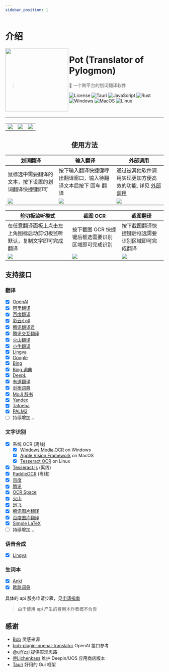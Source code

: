 ```yaml
---
sidebar_position: 1
---
```


# 介绍

<img width="200px" src="https://cdn.staticaly.com/gh/pot-app/pot-desktop/master/public/icon.png" align="left"/>

# Pot (Translator of Pylogmon)

> 🌈 一个跨平台的划词翻译软件

![License](https://img.shields.io/github/license/pot-app/pot-desktop.svg)
![Tauri](https://img.shields.io/badge/Tauri-1.3.0-blue?logo=tauri)
![JavaScript](https://img.shields.io/badge/-JavaScript-yellow?logo=javascript&logoColor=white)
![Rust](https://img.shields.io/badge/-Rust-orange?logo=rust&logoColor=white)
![Windows](https://img.shields.io/badge/-Windows-blue?logo=windows&logoColor=white)
![MacOS](https://img.shields.io/badge/-macOS-black?&logo=apple&logoColor=white)
![Linux](https://img.shields.io/badge/-Linux-yellow?logo=linux&logoColor=white)

<br/>
<hr/>

<div align="center">
<table>
<tr>
    <td> <img src="img/1.png"/></td>
    <td> <img src="img/2.png"/></td>
    <td> <img src="img/3.png"/></td>
</tr>
</table>

## 使用方法

| 划词翻译                                             | 输入翻译                                                       | 外部调用                                                             |
| ---------------------------------------------------- | -------------------------------------------------------------- | -------------------------------------------------------------------- |
| 鼠标选中需要翻译的文本，按下设置的划词翻译快捷键即可 | 按下输入翻译快捷键呼出翻译窗口，输入待翻译文本后按下 回车 翻译 | 通过被其他软件调用实现更加方便高效的功能, 详见 [外部调用](#外部调用) |
| <img src="img/eg1.gif"/>                             | <img src="img/eg2.gif"/>                                       | <img src="img/eg3.gif"/>                                             |

| 剪切板监听模式                                                         | 截图 OCR                                          | 截图翻译                                         |
| ---------------------------------------------------------------------- | ------------------------------------------------- | ------------------------------------------------ |
| 在任意翻译面板上点击左上角图标启动剪切板监听默认，复制文字即可完成翻译 | 按下截图 OCR 快捷键后框选需要识别区域即可完成识别 | 按下截图翻译快捷键后框选需要识别区域即可完成翻译 |
| <img src="img/eg4.gif"/>                                               | <img src="img/eg5.gif"/>                          | <img src="img/eg6.gif"/>                         |

</div>

## 支持接口

### 翻译

- [x] [OpenAI](https://platform.openai.com/)
- [x] [阿里翻译](https://www.aliyun.com/product/ai/alimt)
- [x] [百度翻译](https://fanyi.baidu.com/)
- [x] [彩云小译](https://fanyi.caiyunapp.com/)
- [x] [腾讯翻译君](https://fanyi.qq.com/)
- [x] [腾讯交互翻译](https://transmart.qq.com/)
- [x] [火山翻译](https://translate.volcengine.com/)
- [x] [小牛翻译](https://niutrans.com/)
- [x] [Lingva](https://github.com/thedaviddelta/lingva-translate)
- [x] [Google](https://translate.google.com)
- [x] [Bing](https://learn.microsoft.com/zh-cn/azure/cognitive-services/translator/)
- [x] [Bing 词典](https://www.bing.com/dict)
- [x] [DeepL](https://www.deepl.com/)
- [x] [有道翻译](https://ai.youdao.com/)
- [x] [剑桥词典](https://dictionary.cambridge.org/)
- [x] [MoJi 辞书](https://www.mojidict.com/)
- [x] [Yandex](https://translate.yandex.com/)
- [x] [Tatoeba](https://tatoeba.org/)
- [x] [PALM2](https://ai.google/discover/palm2/)
- [ ] 持续增加...

### 文字识别

- [x] 系统 OCR (离线)
  - [x] [Windows.Media.OCR](https://learn.microsoft.com/en-us/uwp/api/windows.media.ocr.ocrengine?view=winrt-22621) on Windows
  - [x] [Apple Vision Framework](https://developer.apple.com/documentation/vision/recognizing_text_in_images) on MacOS
  - [x] [Tesseract OCR](https://github.com/tesseract-ocr) on Linux
- [x] [Tesseract.js](https://tesseract.projectnaptha.com/) (离线)
- [x] [PaddleOCR](https://github.com/xushengfeng/eSearch-OCR) (离线)
- [x] [百度](https://ai.baidu.com/tech/ocr/general)
- [x] [腾讯](https://cloud.tencent.com/product/ocr-catalog)
- [x] [OCR Space](http://ocr.space/)
- [x] [火山](https://www.volcengine.com/product/OCR)
- [x] [迅飞](https://www.xfyun.cn/services/common-ocr)
- [x] [腾讯图片翻译](https://cloud.tencent.com/document/product/551/17232)
- [x] [百度图片翻译](https://fanyi-api.baidu.com/product/22)
- [x] [Simple LaTeX](https://simpletex.cn/)
- [ ] 持续增加...

### 语音合成

- [x] [Lingva](https://github.com/thedaviddelta/lingva-translate)

### 生词本

- [x] [Anki](https://apps.ankiweb.net/)
- [x] [欧路词典](https://dict.eudic.net/)

具体的 api 服务申请步骤，见[申请指南](/docs/category/api服务申请)

> 由于使用 api 产生的费用本作者概不负责

## 感谢

- [Bob](https://github.com/ripperhe/Bob) 灵感来源
- [bob-plugin-openai-translator](https://github.com/yetone/bob-plugin-openai-translator) OpenAI 接口参考
- [@uiYzzi](https://github.com/uiYzzi) 提供实现思路
- [@Lichenkass](https://github.com/Lichenkass) 维护 Deepin/UOS 应用商店版本
- [Tauri](https://github.com/tauri-apps/tauri) 好用的 Gui 框架

